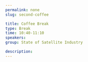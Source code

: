 ```yaml
---
permalink: none
slug: second-coffee

title: Coffee Break
type: Break
time: 10:40-11:10
speakers:
group: State of Satellite Industry

description:
---
```

